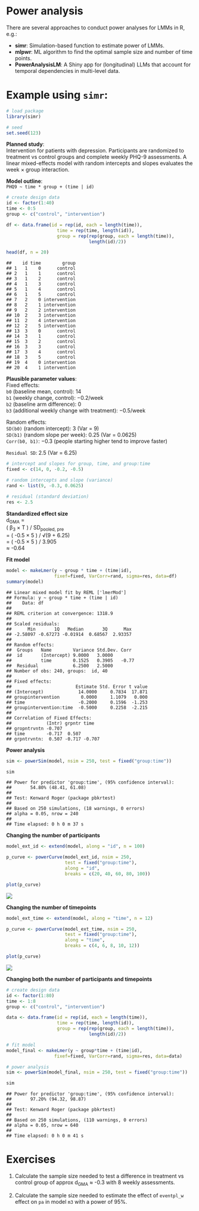Power analysis
================

There are several approaches to conduct power analyses for LMMs in R,
e.g.:  
- **simr**: Simulation-based function to estimate power of LMMs.  
- **mlpwr**: ML algorithm to find the optimal sample size and number of
time points.  
- **PowerAnalysisLM**: A Shiny app for (longitudinal) LLMs that account
for temporal dependencies in multi-level data.

# Example using `simr`:

``` r
# load package
library(simr)

# seed
set.seed(123)
```

**Planned study**:  
Intervention for patients with depression. Participants are randomized
to treatment vs control groups and complete weekly PHQ-9 assessments. A
linear mixed-effects model with random intercepts and slopes evaluates
the week × group interaction.

**Model outline**:  
`PHQ9 ~ time * group + (time | id)`

``` r
# create design data
id <- factor(1:40)
time <- 0:5
group <- c("control", "intervention")

df <- data.frame(id = rep(id, each = length(time)),
                   time = rep(time, length(id)),
                   group = rep(rep(group, each = length(time)), 
                               length(id)/2))

head(df, n = 20)
```

    ##    id time        group
    ## 1   1    0      control
    ## 2   1    1      control
    ## 3   1    2      control
    ## 4   1    3      control
    ## 5   1    4      control
    ## 6   1    5      control
    ## 7   2    0 intervention
    ## 8   2    1 intervention
    ## 9   2    2 intervention
    ## 10  2    3 intervention
    ## 11  2    4 intervention
    ## 12  2    5 intervention
    ## 13  3    0      control
    ## 14  3    1      control
    ## 15  3    2      control
    ## 16  3    3      control
    ## 17  3    4      control
    ## 18  3    5      control
    ## 19  4    0 intervention
    ## 20  4    1 intervention

**Plausible parameter values**:  
Fixed effects:  
`b0` (baseline mean, control): 14  
`b1` (weekly change, control): −0.2/week  
`b2` (baseline arm difference): 0  
`b3` (additional weekly change with treatment): −0.5/week

Random effects:  
`SD(b0)` (random intercept): 3 (Var = 9)  
`SD(b1)` (random slope per week): 0.25 (Var = 0.0625)  
`Corr(b0, b1)`: −0.3 (people starting higher tend to improve faster)

`Residual SD`: 2.5 (Var = 6.25)

``` r
# intercept and slopes for group, time, and group:time
fixed <- c(14, 0, -0.2, -0.5)

# random intercepts and slope (variance)
rand <- list(9, -0.3, 0.0625)

# residual (standard deviation)
res <- 2.5
```

**Standardized effect size**  
d<sub>GMA</sub> =  
( β<sub>3</sub> × T ) / SD<sub>pooled, pre</sub>  
= ( -0.5 × 5 ) / √(9 + 6.25)  
= ( -0.5 × 5 ) / 3.905  
≈ -0.64

**Fit model**

``` r
model <- makeLmer(y ~ group * time + (time|id),
                  fixef=fixed, VarCorr=rand, sigma=res, data=df)
summary(model)
```

    ## Linear mixed model fit by REML ['lmerMod']
    ## Formula: y ~ group * time + (time | id)
    ##    Data: df
    ## 
    ## REML criterion at convergence: 1318.9
    ## 
    ## Scaled residuals: 
    ##      Min       1Q   Median       3Q      Max 
    ## -2.58097 -0.67273 -0.01914  0.68567  2.93357 
    ## 
    ## Random effects:
    ##  Groups   Name        Variance Std.Dev. Corr 
    ##  id       (Intercept) 9.0000   3.0000        
    ##           time        0.1525   0.3905   -0.77
    ##  Residual             6.2500   2.5000        
    ## Number of obs: 240, groups:  id, 40
    ## 
    ## Fixed effects:
    ##                        Estimate Std. Error t value
    ## (Intercept)             14.0000     0.7834  17.871
    ## groupintervention        0.0000     1.1079   0.000
    ## time                    -0.2000     0.1596  -1.253
    ## groupintervention:time  -0.5000     0.2258  -2.215
    ## 
    ## Correlation of Fixed Effects:
    ##             (Intr) grpntr time  
    ## gropntrvntn -0.707              
    ## time        -0.717  0.507       
    ## grpntrvntn:  0.507 -0.717 -0.707

**Power analysis**

``` r
sim <- powerSim(model, nsim = 250, test = fixed("group:time"))
```

``` r
sim
```

    ## Power for predictor 'group:time', (95% confidence interval):
    ##       54.80% (48.41, 61.08)
    ## 
    ## Test: Kenward Roger (package pbkrtest)
    ## 
    ## Based on 250 simulations, (18 warnings, 0 errors)
    ## alpha = 0.05, nrow = 240
    ## 
    ## Time elapsed: 0 h 0 m 37 s

**Changing the number of participants**

``` r
model_ext_id <- extend(model, along = "id", n = 100)

p_curve <- powerCurve(model_ext_id, nsim = 250, 
                      test = fixed("group:time"), 
                      along = "id", 
                      breaks = c(20, 40, 60, 80, 100))
```

``` r
plot(p_curve)
```

![](5_files/figure-gfm/unnamed-chunk-9-1.png)<!-- -->

**Changing the number of timepoints**

``` r
model_ext_time <- extend(model, along = "time", n = 12)

p_curve <- powerCurve(model_ext_time, nsim = 250, 
                      test = fixed("group:time"), 
                      along = "time", 
                      breaks = c(4, 6, 8, 10, 12))
```

``` r
plot(p_curve)
```

![](5_files/figure-gfm/unnamed-chunk-11-1.png)<!-- -->

**Changing both the number of participants and timepoints**

``` r
# create design data
id <- factor(1:80)
time <- 1:8
group <- c("control", "intervention")

data <- data.frame(id = rep(id, each = length(time)),
                   time = rep(time, length(id)),
                   group = rep(rep(group, each = length(time)), 
                               length(id)/2))

# fit model
model_final <- makeLmer(y ~ group*time + (time|id),
                  fixef=fixed, VarCorr=rand, sigma=res, data=data)

# power analysis
sim <- powerSim(model_final, nsim = 250, test = fixed("group:time"))
```

``` r
sim
```

    ## Power for predictor 'group:time', (95% confidence interval):
    ##       97.20% (94.32, 98.87)
    ## 
    ## Test: Kenward Roger (package pbkrtest)
    ## 
    ## Based on 250 simulations, (110 warnings, 0 errors)
    ## alpha = 0.05, nrow = 640
    ## 
    ## Time elapsed: 0 h 0 m 41 s

# Exercises

1.  Calculate the sample size needed to test a difference in treatment
    vs control group of approx d<sub>GMA</sub> ≈ -0.3 with 8 weekly
    assessments.

2.  Calculate the sample size needed to estimate the effect of
    `eventpl_w` effect on `pa` in model `m3` with a power of 95%.
